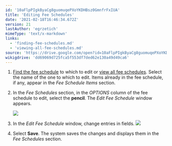 ```yaml
---
id: '10aFlpPIgkByaCg8guomuqePXoYKDHBsz0GmnfrFxIUA'
title: 'Editing Fee Schedules'
date: '2021-02-18T16:46:34.672Z'
version: 21
lastAuthor: 'egrzetich'
mimeType: 'text/x-markdown'
links:
  - 'finding-fee-schedules.md'
  - 'viewing-all-fee-schedules.md'
source: 'https://drive.google.com/open?id=10aFlpPIgkByaCg8guomuqePXoYKDHBsz0GmnfrFxIUA'
wikigdrive: 'dd69069d725fca5f553df7ded62e130a49d49ca6'
---
```

1. [Find the fee schedule](finding-fee-schedules.md) to which to edit or [view all fee schedules](viewing-all-fee-schedules.md). Select the name of the one to which to edit. Items already in the fee schedule, if any, appear in the <em>Fee Schedule Items</em> section.
2. In the <em>Fee Schedules</em> section, in the <em>OPTIONS</em> column of the fee schedule to edit, select the <strong>pencil</strong>. The <em>Edit Fee Schedule</em> window appears.

    ![](../editing-fee-schedules.assets/0674f2209233adcd24a0542da904c632.png)
3. In the <em>Edit Fee Schedule</em> window, change entries in fields.
    ![](../editing-fee-schedules.assets/06525289d9c7f11e18e81cb571b19be6.png)
4. Select <strong>Save</strong>. The system saves the changes and displays them in the <em>Fee Schedules</em> section.
